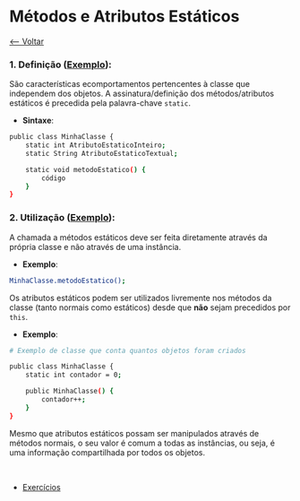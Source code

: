 # Métodos e Atributos Estáticos
[<-- Voltar](../README.md)

### 1. Definição ([Exemplo](./Banco.java)):

São características ecomportamentos pertencentes à classe que independem dos objetos. A assinatura/definição dos métodos/atributos estáticos é precedida pela palavra-chave ```static```.

- **Sintaxe**:

```bash
public class MinhaClasse {
    static int AtributoEstaticoInteiro;
    static String AtributoEstaticoTextual;

    static void metodoEstatico() {
        código
    }
}
```

### 2. Utilização ([Exemplo](./Static.java)):

A chamada a métodos estáticos deve ser feita diretamente através da própria classe e não através de uma instância.

- **Exemplo**:

```bash
MinhaClasse.metodoEstatico();
```

Os atributos estáticos podem ser utilizados livremente nos métodos da classe (tanto normais como estáticos) desde que **não** sejam precedidos por ```this```.

- **Exemplo**:

```bash
# Exemplo de classe que conta quantos objetos foram criados

public class MinhaClasse {
    static int contador = 0;

    public MinhaClasse() {
        contador++;
    }
}
```

Mesmo que atributos estáticos possam ser manipulados através de métodos normais, o seu valor é comum a todas as instâncias, ou seja, é uma informação compartilhada por todos os objetos.

<br>

- [Exercícios](./exercicios.md)